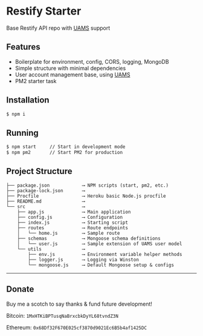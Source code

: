 # Restify Starter

Base Restify API repo with [UAMS](https://github.com/wesleybliss/uams) support


## Features

- Boilerplate for environment, config, CORS, logging, MongoDB
- Simple structure with minimal dependencies
- User account management base, using [UAMS](https://github.com/wesleybliss/uams)
- PM2 starter task


## Installation

```bash
$ npm i
```


## Running

```bash
$ npm start     // Start in development mode
$ npm pm2       // Start PM2 for production
```


## Project Structure

```
├── package.json            ⟶ NPM scripts (start, pm2, etc.)
├── package-lock.json       ⟶ 
├── Procfile                ⟶ Heroku basic Node.js procfile
├── README.md               ⟶ 
└── src                     ⟶ 
    ├── app.js              ⟶ Main application
    ├── config.js           ⟶ Configuration
    ├── index.js            ⟶ Starting script
    ├── routes              ⟶ Route endpoints
    │   └── home.js         ⟶ Sample route
    ├── schemas             ⟶ Mongoose schema definitions
    │   └── user.js         ⟶ Sample extension of UAMS user model
    └── utils               ⟶ 
        ├── env.js          ⟶ Environment variable helper methods
        ├── logger.js       ⟶ Logging via Winston
        └── mongoose.js     ⟶ Default Mongoose setup & configs
```


---


## Donate

Buy me a scotch to say thanks & fund future development!

Bitcoin: `1MxHTKiBPTusqNaBrxcbkDyYL68tvndZ3N`

Ethereum: `0x68Df32F670E025cf3870d9021Ec6B5b4af1425DC`
